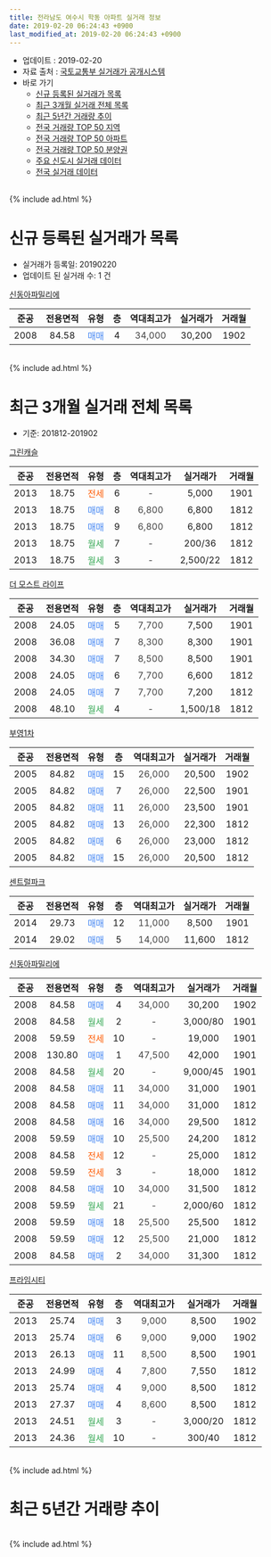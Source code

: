 ```yaml
---
title: 전라남도 여수시 학동 아파트 실거래 정보
date: 2019-02-20 06:24:43 +0900
last_modified_at: 2019-02-20 06:24:43 +0900
---
```


* 업데이트 : 2019-02-20
* 자료 출처 : [국토교통부 실거래가 공개시스템](http://rt.molit.go.kr)
* 바로 가기
    * [신규 등록된 실거래가 목록](#신규-등록된-실거래가-목록)
    * [최근 3개월 실거래 전체 목록](#최근-3개월-실거래-전체-목록)
    * [최근 5년간 거래량 추이](#최근-5년간-거래량-추이)
    * [전국 거래량 TOP 50 지역](https://inasie.github.io/apt-trade-info/최근-3개월-전국에서-가장-거래가-많이-발생한-지역)
    * [전국 거래량 TOP 50 아파트](https://inasie.github.io/apt-trade-info/최근-3개월-전국에서-가장-거래가-많이-발생한-아파트)
    * [전국 거래량 TOP 50 분양권](https://inasie.github.io/apt-trade-info/최근-3개월-전국에서-가장-거래가-많이-발생한-분양권)
    * [주요 신도시 실거래 데이터](https://inasie.github.io/apt-trade-info/주요-신도시)
    * [전국 실거래 데이터](https://inasie.github.io/apt-trade-info/전국)
<br>
{% include ad.html %}
<br>

# 신규 등록된 실거래가 목록
* 실거래가 등록일: 20190220
* 업데이트 된 실거래 수: 1 건


[신동아파밀리에](https://search.naver.com/search.naver?query=%EC%A0%84%EB%9D%BC%EB%82%A8%EB%8F%84+%EC%97%AC%EC%88%98%EC%8B%9C+%ED%95%99%EB%8F%99+%EC%8B%A0%EB%8F%99%EC%95%84%ED%8C%8C%EB%B0%80%EB%A6%AC%EC%97%90)

|준공|전용면적|유형|층|역대최고가|실거래가|거래월|
|:---:|:---:|:---:|:---:|:---:|:---:|:---:|
|2008|84.58|<span style="color:#4285f3">매매</span>|4|<span style="color:#444444">34,000</span>|30,200|1902|


<br>
{% include ad.html %}
<br>

# 최근 3개월 실거래 전체 목록
* 기준: 201812-201902


[그린캐슬](https://search.naver.com/search.naver?query=%EC%A0%84%EB%9D%BC%EB%82%A8%EB%8F%84+%EC%97%AC%EC%88%98%EC%8B%9C+%ED%95%99%EB%8F%99+%EA%B7%B8%EB%A6%B0%EC%BA%90%EC%8A%AC)

|준공|전용면적|유형|층|역대최고가|실거래가|거래월|
|:---:|:---:|:---:|:---:|:---:|:---:|:---:|
|2013|18.75|<span style="color:#ff5a00">전세</span>|6|<span style="color:#444444">-</span>|5,000|1901|
|2013|18.75|<span style="color:#4285f3">매매</span>|8|<span style="color:#444444">6,800</span>|6,800|1812|
|2013|18.75|<span style="color:#4285f3">매매</span>|9|<span style="color:#444444">6,800</span>|6,800|1812|
|2013|18.75|<span style="color:#34a853">월세</span>|7|<span style="color:#444444">-</span>|200/36|1812|
|2013|18.75|<span style="color:#34a853">월세</span>|3|<span style="color:#444444">-</span>|2,500/22|1812|

[더 모스트 라이프](https://search.naver.com/search.naver?query=%EC%A0%84%EB%9D%BC%EB%82%A8%EB%8F%84+%EC%97%AC%EC%88%98%EC%8B%9C+%ED%95%99%EB%8F%99+%EB%8D%94+%EB%AA%A8%EC%8A%A4%ED%8A%B8+%EB%9D%BC%EC%9D%B4%ED%94%84)

|준공|전용면적|유형|층|역대최고가|실거래가|거래월|
|:---:|:---:|:---:|:---:|:---:|:---:|:---:|
|2008|24.05|<span style="color:#4285f3">매매</span>|5|<span style="color:#444444">7,700</span>|7,500|1901|
|2008|36.08|<span style="color:#4285f3">매매</span>|7|<span style="color:#444444">8,300</span>|8,300|1901|
|2008|34.30|<span style="color:#4285f3">매매</span>|7|<span style="color:#444444">8,500</span>|8,500|1901|
|2008|24.05|<span style="color:#4285f3">매매</span>|6|<span style="color:#444444">7,700</span>|6,600|1812|
|2008|24.05|<span style="color:#4285f3">매매</span>|7|<span style="color:#444444">7,700</span>|7,200|1812|
|2008|48.10|<span style="color:#34a853">월세</span>|4|<span style="color:#444444">-</span>|1,500/18|1812|

[부영1차](https://search.naver.com/search.naver?query=%EC%A0%84%EB%9D%BC%EB%82%A8%EB%8F%84+%EC%97%AC%EC%88%98%EC%8B%9C+%ED%95%99%EB%8F%99+%EB%B6%80%EC%98%811%EC%B0%A8)

|준공|전용면적|유형|층|역대최고가|실거래가|거래월|
|:---:|:---:|:---:|:---:|:---:|:---:|:---:|
|2005|84.82|<span style="color:#4285f3">매매</span>|15|<span style="color:#444444">26,000</span>|20,500|1902|
|2005|84.82|<span style="color:#4285f3">매매</span>|7|<span style="color:#444444">26,000</span>|22,500|1901|
|2005|84.82|<span style="color:#4285f3">매매</span>|11|<span style="color:#444444">26,000</span>|23,500|1901|
|2005|84.82|<span style="color:#4285f3">매매</span>|13|<span style="color:#444444">26,000</span>|22,300|1812|
|2005|84.82|<span style="color:#4285f3">매매</span>|6|<span style="color:#444444">26,000</span>|23,000|1812|
|2005|84.82|<span style="color:#4285f3">매매</span>|15|<span style="color:#444444">26,000</span>|20,500|1812|

[센트럴파크](https://search.naver.com/search.naver?query=%EC%A0%84%EB%9D%BC%EB%82%A8%EB%8F%84+%EC%97%AC%EC%88%98%EC%8B%9C+%ED%95%99%EB%8F%99+%EC%84%BC%ED%8A%B8%EB%9F%B4%ED%8C%8C%ED%81%AC)

|준공|전용면적|유형|층|역대최고가|실거래가|거래월|
|:---:|:---:|:---:|:---:|:---:|:---:|:---:|
|2014|29.73|<span style="color:#4285f3">매매</span>|12|<span style="color:#444444">11,000</span>|8,500|1901|
|2014|29.02|<span style="color:#4285f3">매매</span>|5|<span style="color:#444444">14,000</span>|11,600|1812|

[신동아파밀리에](https://search.naver.com/search.naver?query=%EC%A0%84%EB%9D%BC%EB%82%A8%EB%8F%84+%EC%97%AC%EC%88%98%EC%8B%9C+%ED%95%99%EB%8F%99+%EC%8B%A0%EB%8F%99%EC%95%84%ED%8C%8C%EB%B0%80%EB%A6%AC%EC%97%90)

|준공|전용면적|유형|층|역대최고가|실거래가|거래월|
|:---:|:---:|:---:|:---:|:---:|:---:|:---:|
|2008|84.58|<span style="color:#4285f3">매매</span>|4|<span style="color:#444444">34,000</span>|30,200|1902|
|2008|84.58|<span style="color:#34a853">월세</span>|2|<span style="color:#444444">-</span>|3,000/80|1901|
|2008|59.59|<span style="color:#ff5a00">전세</span>|10|<span style="color:#444444">-</span>|19,000|1901|
|2008|130.80|<span style="color:#4285f3">매매</span>|1|<span style="color:#444444">47,500</span>|42,000|1901|
|2008|84.58|<span style="color:#34a853">월세</span>|20|<span style="color:#444444">-</span>|9,000/45|1901|
|2008|84.58|<span style="color:#4285f3">매매</span>|11|<span style="color:#444444">34,000</span>|31,000|1901|
|2008|84.58|<span style="color:#4285f3">매매</span>|11|<span style="color:#444444">34,000</span>|31,000|1812|
|2008|84.58|<span style="color:#4285f3">매매</span>|16|<span style="color:#444444">34,000</span>|29,500|1812|
|2008|59.59|<span style="color:#4285f3">매매</span>|10|<span style="color:#444444">25,500</span>|24,200|1812|
|2008|84.58|<span style="color:#ff5a00">전세</span>|12|<span style="color:#444444">-</span>|25,000|1812|
|2008|59.59|<span style="color:#ff5a00">전세</span>|3|<span style="color:#444444">-</span>|18,000|1812|
|2008|84.58|<span style="color:#4285f3">매매</span>|10|<span style="color:#444444">34,000</span>|31,500|1812|
|2008|59.59|<span style="color:#34a853">월세</span>|21|<span style="color:#444444">-</span>|2,000/60|1812|
|2008|59.59|<span style="color:#4285f3">매매</span>|18|<span style="color:#444444">25,500</span>|25,500|1812|
|2008|59.59|<span style="color:#4285f3">매매</span>|12|<span style="color:#444444">25,500</span>|21,000|1812|
|2008|84.58|<span style="color:#4285f3">매매</span>|2|<span style="color:#444444">34,000</span>|31,300|1812|

[프라임시티](https://search.naver.com/search.naver?query=%EC%A0%84%EB%9D%BC%EB%82%A8%EB%8F%84+%EC%97%AC%EC%88%98%EC%8B%9C+%ED%95%99%EB%8F%99+%ED%94%84%EB%9D%BC%EC%9E%84%EC%8B%9C%ED%8B%B0)

|준공|전용면적|유형|층|역대최고가|실거래가|거래월|
|:---:|:---:|:---:|:---:|:---:|:---:|:---:|
|2013|25.74|<span style="color:#4285f3">매매</span>|3|<span style="color:#444444">9,000</span>|8,500|1902|
|2013|25.74|<span style="color:#4285f3">매매</span>|6|<span style="color:#444444">9,000</span>|9,000|1902|
|2013|26.13|<span style="color:#4285f3">매매</span>|11|<span style="color:#444444">8,500</span>|8,500|1901|
|2013|24.99|<span style="color:#4285f3">매매</span>|4|<span style="color:#444444">7,800</span>|7,550|1812|
|2013|25.74|<span style="color:#4285f3">매매</span>|4|<span style="color:#444444">9,000</span>|8,500|1812|
|2013|27.37|<span style="color:#4285f3">매매</span>|4|<span style="color:#444444">8,600</span>|8,500|1812|
|2013|24.51|<span style="color:#34a853">월세</span>|3|<span style="color:#444444">-</span>|3,000/20|1812|
|2013|24.36|<span style="color:#34a853">월세</span>|10|<span style="color:#444444">-</span>|300/40|1812|


<br>
{% include ad.html %}
<br>

# 최근 5년간 거래량 추이


<div style="width:100%;">
    <canvas id="deal_progress" height="200"></canvas>
</div>

<script>
new Chart(document.getElementById("deal_progress"), {
    type: 'line',
    data: {
        labels: ['201402','201403','201404','201405','201406','201407','201408','201409','201410','201411','201412','201501','201502','201503','201504','201505','201506','201507','201508','201509','201510','201511','201512','201601','201602','201603','201604','201605','201606','201607','201608','201609','201610','201611','201612','201701','201702','201703','201704','201705','201706','201707','201708','201709','201710','201711','201712','201801','201802','201803','201804','201805','201806','201807','201808','201809','201810','201811','201812','201901','201902'],
        datasets: [{
            label: '매매',
            pointRadius: 1,
            data: [20, 18, 24, 14, 14, 22, 11, 16, 19, 21, 14, 15, 16, 12, 27, 24, 24, 5, 13, 14, 18, 19, 16, 13, 29, 23, 21, 19, 35, 21, 89, 59, 39, 24, 26, 29, 20, 16, 14, 23, 28, 28, 24, 28, 17, 22, 21, 25, 20, 31, 14, 8, 14, 17, 12, 8, 32, 21, 18, 9, 4],
            borderColor: "rgba(255, 201, 14, 1)",
            backgroundColor: "rgba(255, 201, 14, 0.5)",
            fill: false,
            lineTension: 0
        },{
            label: '전월세',
            pointRadius: 1,
            data: [23, 23, 14, 19, 14, 12, 7, 11, 10, 2, 4, 9, 7, 11, 10, 9, 9, 6, 7, 8, 8, 2, 4, 5, 0, 9, 6, 2, 3, 2, 4, 7, 10, 1, 8, 6, 12, 8, 8, 7, 5, 7, 6, 12, 4, 5, 7, 7, 9, 3, 9, 5, 2, 7, 4, 4, 2, 10, 8, 4, 0],
            borderColor: "rgba(0, 141, 185, 1)",
            backgroundColor: "rgba(0, 141, 185, 0.5)",
            fill: false,
            lineTension: 0
        }
        ]
    },
    options: {
        responsive: true,
        title: {
            display: false
        },
        tooltips: {
            mode: 'index',
            intersect: false
        },
        hover: {
            mode: 'nearest',
            intersect: true
        },
        scales: {
            xAxes: [{
                display: true,
                scaleLabel: {
                    display: true,
                    labelString: '년/월'
                }
            }],
            yAxes: [{
                display: true,
                ticks: {
                    suggestedMin: 0,
                },
                scaleLabel: {
                    display: true,
                    labelString: '실거래 수'
                }
            }]
        }
    }
});

</script>


<br>
{% include ad.html %}
<br>

